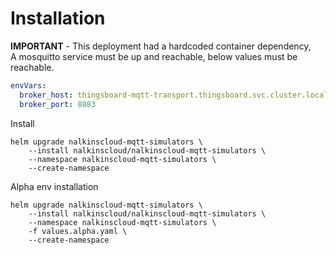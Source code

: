 Installation
============

**IMPORTANT** - This deployment had a hardcoded container dependency,  
A mosquitto service must be up and reachable, below values must be reachable.  
```yaml
envVars:
  broker_host: thingsboard-mqtt-transport.thingsboard.svc.cluster.local
  broker_port: 8883
```
Install
```shell script
helm upgrade nalkinscloud-mqtt-simulators \
    --install nalkinscloud/nalkinscloud-mqtt-simulators \
    --namespace nalkinscloud-mqtt-simulators \
    --create-namespace
```

Alpha env installation
```shell script
helm upgrade nalkinscloud-mqtt-simulators \
    --install nalkinscloud/nalkinscloud-mqtt-simulators \
    --namespace nalkinscloud-mqtt-simulators \
    -f values.alpha.yaml \
    --create-namespace
```
